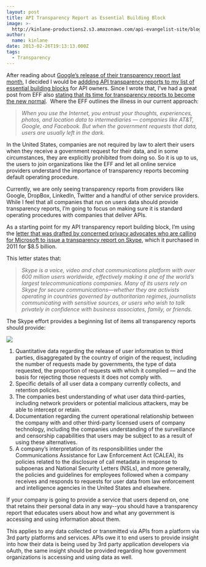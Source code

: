 ```yaml
---
layout: post
title: API Transparency Report as Essential Building Block
image: >-
  http://kinlane-productions2.s3.amazonaws.com/api-evangelist-site/blog/tag-cloud-transparency-report.jpg
author:
  name: kinlane
date: 2013-02-26T19:13:13.000Z
tags:
  - Transparency
---
```

After reading about [Google’s release of their transparency report last month](http://googleblog.blogspot.com/2013/01/transparency-report-what-it-takes-for.html), I decided I would be [addding API transparency reports to my list of essential building blocks](http://apivoice.com/2013/01/23/making-transparency-reports-standard-operating-procedure/) for API owners. Since I wrote that, I’ve had a great post from EFF also [stating that its time for transparency reports to become the new normal](https://www.eff.org/deeplinks/2013/01/its-time-transparency-reports-become-new-normal).  Where the EFF outlines the illness in our current approach:

> _When you use the Internet, you entrust your thoughts, experiences, photos, and location data to intermediaries — companies like AT&T, Google, and Facebook. But when the government requests that data, users are usually left in the dark._

In the United States, companies are not required by law to alert their users when they receive a government request for their data, and in some circumstances, they are explicitly prohibited from doing so. So it is up to us, the users to join organizations like the EFF and let all online service providers understand the importance of transparency reports becoming default operating procedure.

Currently, we are only seeing transparency reports from providers like Google, DropBox, LinkedIn, Twitter and a handful of other service providers. While I feel that all companies that run on users data should provide transparency reports, I’m going to focus on making sure it is standard operating procedures with companies that deliver APIs.

As a starting point for my API transparency report building block, I’m using the [letter that was drafted by concerned privacy advocates who are calling for Microsoft to issue a transparency report on Skype](http://www.skypeopenletter.com/), which it purchased in 2011 for $8.5 billion.

This letter states that:

> _Skype is a voice, video and chat communications platform with over 600 million users worldwide, effectively making it one of the world’s largest telecommunications companies. Many of its users rely on Skype for secure communications—whether they are activists operating in countries governed by authoritarian regimes, journalists communicating with sensitive sources, or users who wish to talk privately in confidence with business associates, family, or friends._

The Skype effort provides a beginning list of items all transparency reports should provide:

[![](https://s3.amazonaws.com/kinlane-productions2/api-evangelist/electronic-frontier-foundation/electronic-frontier-foundation-logo.gif)](https://www.eff.org/)

1.  Quantitative data regarding the release of user information to third parties, disaggregated by the country of origin of the request, including the number of requests made by governments, the type of data requested, the proportion of requests with which it complied — and the basis for rejecting those requests it does not comply with.
2.  Specific details of all user data a company currently collects, and retention policies.
3.  The companies best understanding of what user data third-parties, including network providers or potential malicious attackers, may be able to intercept or retain.
4.  Documentation regarding the current operational relationship between the company with and other third-party licensed users of company technology, including the companies understanding of the surveillance and censorship capabilities that users may be subject to as a result of using these alternatives.
5.  A company’s interpretation of its responsibilities under the Communications Assistance for Law Enforcement Act (CALEA), its policies related to the disclosure of call metadata in response to subpoenas and National Security Letters (NSLs), and more generally, the policies and guidelines for employees followed when a company receives and responds to requests for user data from law enforcement and intelligence agencies in the United States and elsewhere.

If your company is going to provide a service that users depend on, one that retains their personal data in any way--you should have a transparency report that educates users about how and what any government is accessing and using information about them.

This applies to any data collected or transmitted via APIs from a platform via 3rd party platforms and services. APIs owe it to end users to provide insight into how their data is being used by 3rd party application developers via oAuth, the same insight should be provided regarding how government organizations is accessing and using data as well.